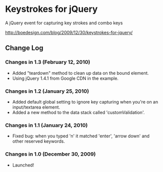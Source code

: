 # Keystrokes for jQuery

A jQuery event for capturing key strokes and combo keys

http://boedesign.com/blog/2009/12/30/keystrokes-for-jquery/

## Change Log

### Changes in 1.3 (February 12, 2010)

* Added "teardown" method to clean up data on the bound element.
* Using jQuery 1.4.1 from Google CDN in the example.

### Changes in 1.2 (January 25, 2010)

* Added default global setting to ignore key capturing when you're on an input/textarea element.  
* Added a new method to the data stack called 'customValidation'.

### Changes in 1.1 (January 24, 2010)

* Fixed bug: when you typed 'n' it matched 'enter', 'arrow down' and other reserved keywords.

### Changes in 1.0 (December 30, 2009)

* Launched!
